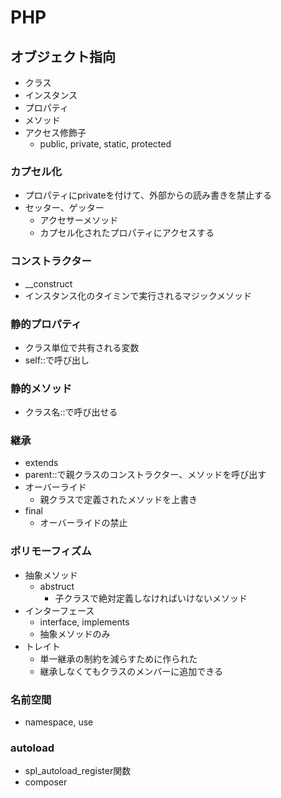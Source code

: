 # PHP
## オブジェクト指向
- クラス
- インスタンス
- プロパティ
- メソッド
- アクセス修飾子
  - public, private, static, protected
### カプセル化
- プロパティにprivateを付けて、外部からの読み書きを禁止する
- セッター、ゲッター
  - アクセサーメソッド
  - カプセル化されたプロパティにアクセスする
### コンストラクター
- __construct
- インスタンス化のタイミンで実行されるマジックメソッド
### 静的プロパティ
- クラス単位で共有される変数
- self::で呼び出し
### 静的メソッド
- クラス名::で呼び出せる
### 継承
- extends
- parent::で親クラスのコンストラクター、メソッドを呼び出す
- オーバーライド
  - 親クラスで定義されたメソッドを上書き
- final
  - オーバーライドの禁止
### ポリモーフィズム
- 抽象メソッド
  - abstruct
    - 子クラスで絶対定義しなければいけないメソッド
- インターフェース
  - interface, implements
  - 抽象メソッドのみ
- トレイト
  - 単一継承の制約を減らすために作られた
  - 継承しなくてもクラスのメンバーに追加できる
### 名前空間
- namespace, use
### autoload
- spl_autoload_register関数
- composer
